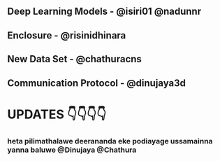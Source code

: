 ## Deep Learning Models - @isiri01 @nadunnr
## Enclosure - @risinidhinara
## New Data Set - @chathuracns
## Communication Protocol - @dinujaya3d


# UPDATES 👇👇👇👇
### heta pilimathalawe deerananda eke podiayage ussamainna yanna baluwe @Dinujaya @Chathura
<!--

**Here are some ideas to get you started:**

🙋‍♀️ A short introduction - what is your organization all about?
🌈 Contribution guidelines - how can the community get involved?
👩‍💻 Useful resources - where can the community find your docs? Is there anything else the community should know?
🍿 Fun facts - what does your team eat for breakfast?
🧙 Remember, you can do mighty things with the power of [Markdown](https://docs.github.com/github/writing-on-github/getting-started-with-writing-and-formatting-on-github/basic-writing-and-formatting-syntax)
-->
